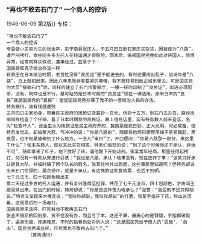 ### “再也不敢去石门了”  一个商人的控诉

1946-06-09
第2版()
专栏：

    “再也不敢去石门了”
    一个商人的控诉
    专靠做小买卖为生的张金声，系宁南县张庄人，于五月四日赴石家庄买杂货，因被诬为“八路”，遭严刑拷打，幸经同乡多方托人花钱运通才得脱险。回家后，痛感国民党竟如此对待国人，愤恨异常，经常向群众叙说，遭事经过，兹录于下：
    国民党和鬼子统治办法一样
    石家庄在日本统治时期，老百姓没有“良民证”是不能进去的。有时还要闹出乱子，如说你是“八路”，马上就扣起来。因此八年来除非有要紧的事情，我不愿轻易到敌占城市里去。可是国民党的大员“接收石门”后，同样的建立了石门市警察厅，一模一样的印制了“良民证”，出进必须配带，没有，同样也是不行。最可耻的是日本时期的“良民证”现在一律适用。原来日本的“良民”就是国民党的“良民”！堂堂国民党竟抄袭了鬼子的一套统治人民的办法。
    特务横行，谁有钱就遭殃
    五月四日由家动身，带着民主政府的携款证及冀钞一百元，伪钞十五万，到石门去办货，路经岗哨同样检查了个仔细，看了日本时期发的良民证。晚上宿在店里，突有特务数人前来查店，名为“检查坏人”，张金生认为拨款证是民主政府开的，冀南票是抗日钞，正大光明，何必戒备，但特务发觉后，却拍案大怒，气冲冲的说：“你是八路的”，随即将他两只膀臂用绳子紧紧捆起，黑夜里，也不知是被牵到了什么地方，一会儿“审讯”了，开口便问：“你是八路那一部分，来这里干什么”？张本系商人，即以来此买货相答，特务们恼怒的说：“到了这个时候你还不承认，非治不可”，随即拿来了杠子，地下放好了砖，逼他跪下开始动刑。张某常年经商，那里经得起拷打，何况有一特务从旁进行引诱：“我也是八路，承认！啥事没有，现在还作了事！”张某只好承认是县大队，并临时编了两个队长的假名，张某经常外出跑商，这些事那里知道呢？但特务却说出来石门侦探的，屡次恐吓，就是不承认，有这携款证和冀南票，也活不到明。
    七千元法币，四十包颜色赎出来
    第二天经过多方的托人运通，并有复兴隆商店担保，共花了七千元法币，四十包颜色，才由阎王殿里赎出来。在出门的时候，特务却说：“你是良民昨夜为啥承认？”张答：“我受刑不过只得胡说。”特务又举起来木棒连说：“我叫你胡说，我叫你胡说”的打着，张某手指开了花，鲜血迸流着，这是最后的一场毒打。
    国民党原来这样，吓死我也不敢再去石门
    张金声狼狈的回到家，货不但没有办，而且亏了本。这还不算，最痛心的是臂腿，手指都破裂了，遍身伤痕，疼痛难忍，不时的指着伤处对别人说：“这是国民党给予商人的‘恩施’，‘自由’。国民党原来这样，吓死我也不敢再去石门了。”
            （冀南通讯）

